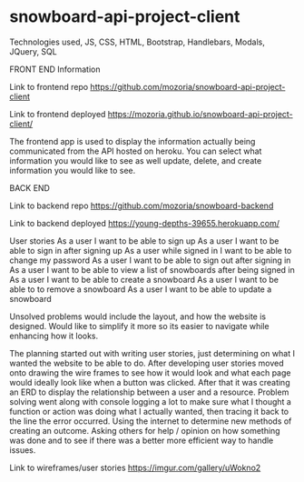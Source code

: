 # snowboard-api-project-client

Technologies used, JS, CSS, HTML, Bootstrap, Handlebars, Modals, JQuery, SQL

FRONT END Information

Link to frontend repo
https://github.com/mozoria/snowboard-api-project-client

Link to frontend deployed
https://mozoria.github.io/snowboard-api-project-client/

The frontend app is used to display the information actually being communicated
from the API hosted on heroku. You can select what information you would like to
see as well update, delete, and create information you would like to see.

BACK END

Link to backend repo
https://github.com/mozoria/snowboard-backend

Link to backend deployed
https://young-depths-39655.herokuapp.com/

User stories
As a user I want to be able to sign up
As a user I want to be able to sign in after signing up
As a user while signed in I want to be able to change my password
As a user I want to be able to sign out after signing in
As a user I want to be able to view a list of snowboards after being signed in
As a user I want to be able to create a snowboard
As a user I want to be able to to remove a snowboard
As a user I want to be able to update a snowboard

Unsolved problems would include the layout, and how the website is designed.
Would like to simplify it more so its easier to navigate while enhancing how
it looks.

The planning started out with writing user stories, just determining on what I
wanted the website to be able to do. After developing user stories moved onto
drawing the wire frames to see how it would look and what each page would ideally
look like when a button was clicked. After that it was creating an ERD to display
the relationship between a user and a resource. Problem solving went along with
console logging a lot to make sure what I thought a function or action was doing
what I actually wanted, then tracing it back to the line the error occurred.
Using the internet to determine new methods of creating an outcome. Asking others
for help / opinion on how something was done and to see if there was a better more
efficient way to handle issues.

Link to wireframes/user stories
https://imgur.com/gallery/uWokno2
